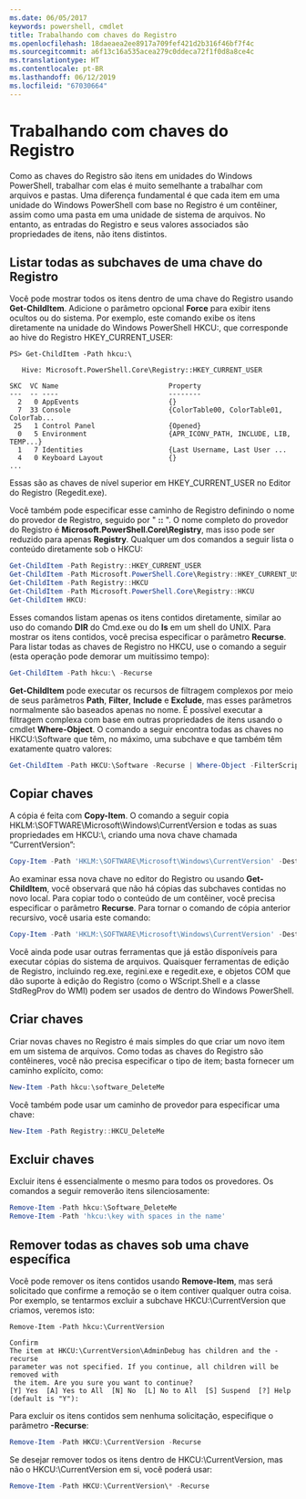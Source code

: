 ```yaml
---
ms.date: 06/05/2017
keywords: powershell, cmdlet
title: Trabalhando com chaves do Registro
ms.openlocfilehash: 18daeaea2ee8917a709fef421d2b316f46bf7f4c
ms.sourcegitcommit: a6f13c16a535acea279c0ddeca72f1f0d8a8ce4c
ms.translationtype: HT
ms.contentlocale: pt-BR
ms.lasthandoff: 06/12/2019
ms.locfileid: "67030664"
---
```

# <a name="working-with-registry-keys"></a>Trabalhando com chaves do Registro

Como as chaves do Registro são itens em unidades do Windows PowerShell, trabalhar com elas é muito semelhante a trabalhar com arquivos e pastas. Uma diferença fundamental é que cada item em uma unidade do Windows PowerShell com base no Registro é um contêiner, assim como uma pasta em uma unidade de sistema de arquivos. No entanto, as entradas do Registro e seus valores associados são propriedades de itens, não itens distintos.

## <a name="listing-all-subkeys-of-a-registry-key"></a>Listar todas as subchaves de uma chave do Registro

Você pode mostrar todos os itens dentro de uma chave do Registro usando **Get-ChildItem**. Adicione o parâmetro opcional **Force** para exibir itens ocultos ou do sistema. Por exemplo, este comando exibe os itens diretamente na unidade do Windows PowerShell HKCU:, que corresponde ao hive do Registro HKEY_CURRENT_USER:

```
PS> Get-ChildItem -Path hkcu:\

   Hive: Microsoft.PowerShell.Core\Registry::HKEY_CURRENT_USER

SKC  VC Name                           Property
---  -- ----                           --------
  2   0 AppEvents                      {}
  7  33 Console                        {ColorTable00, ColorTable01, ColorTab...
 25   1 Control Panel                  {Opened}
  0   5 Environment                    {APR_ICONV_PATH, INCLUDE, LIB, TEMP...}
  1   7 Identities                     {Last Username, Last User ...
  4   0 Keyboard Layout                {}
...
```

Essas são as chaves de nível superior em HKEY_CURRENT_USER no Editor do Registro (Regedit.exe).

Você também pode especificar esse caminho de Registro definindo o nome do provedor de Registro, seguido por " **::** ". O nome completo do provedor do Registro é **Microsoft.PowerShell.Core\\Registry**, mas isso pode ser reduzido para apenas **Registry**. Qualquer um dos comandos a seguir lista o conteúdo diretamente sob o HKCU:

```powershell
Get-ChildItem -Path Registry::HKEY_CURRENT_USER
Get-ChildItem -Path Microsoft.PowerShell.Core\Registry::HKEY_CURRENT_USER
Get-ChildItem -Path Registry::HKCU
Get-ChildItem -Path Microsoft.PowerShell.Core\Registry::HKCU
Get-ChildItem HKCU:
```

Esses comandos listam apenas os itens contidos diretamente, similar ao uso do comando **DIR** do Cmd.exe ou do **ls** em um shell do UNIX. Para mostrar os itens contidos, você precisa especificar o parâmetro **Recurse**. Para listar todas as chaves de Registro no HKCU, use o comando a seguir (esta operação pode demorar um muitíssimo tempo):

```powershell
Get-ChildItem -Path hkcu:\ -Recurse
```

**Get-ChildItem** pode executar os recursos de filtragem complexos por meio de seus parâmetros **Path**, **Filter**, **Include** e **Exclude**, mas esses parâmetros normalmente são baseados apenas no nome. É possível executar a filtragem complexa com base em outras propriedades de itens usando o cmdlet **Where-Object**. O comando a seguir encontra todas as chaves no HKCU:\\Software que têm, no máximo, uma subchave e que também têm exatamente quatro valores:

```powershell
Get-ChildItem -Path HKCU:\Software -Recurse | Where-Object -FilterScript {($_.SubKeyCount -le 1) -and ($_.ValueCount -eq 4) }
```

## <a name="copying-keys"></a>Copiar chaves

A cópia é feita com **Copy-Item**. O comando a seguir copia HKLM:\\SOFTWARE\\Microsoft\\Windows\\CurrentVersion e todas as suas propriedades em HKCU:\\, criando uma nova chave chamada “CurrentVersion”:

```powershell
Copy-Item -Path 'HKLM:\SOFTWARE\Microsoft\Windows\CurrentVersion' -Destination hkcu:
```

Ao examinar essa nova chave no editor do Registro ou usando **Get-ChildItem**, você observará que não há cópias das subchaves contidas no novo local. Para copiar todo o conteúdo de um contêiner, você precisa especificar o parâmetro **Recurse**. Para tornar o comando de cópia anterior recursivo, você usaria este comando:

```powershell
Copy-Item -Path 'HKLM:\SOFTWARE\Microsoft\Windows\CurrentVersion' -Destination hkcu: -Recurse
```

Você ainda pode usar outras ferramentas que já estão disponíveis para executar cópias do sistema de arquivos. Quaisquer ferramentas de edição de Registro, incluindo reg.exe, regini.exe e regedit.exe, e objetos COM que dão suporte à edição do Registro (como o WScript.Shell e a classe StdRegProv do WMI) podem ser usados de dentro do Windows PowerShell.

## <a name="creating-keys"></a>Criar chaves

Criar novas chaves no Registro é mais simples do que criar um novo item em um sistema de arquivos. Como todas as chaves do Registro são contêineres, você não precisa especificar o tipo de item; basta fornecer um caminho explícito, como:

```powershell
New-Item -Path hkcu:\software_DeleteMe
```

Você também pode usar um caminho de provedor para especificar uma chave:

```powershell
New-Item -Path Registry::HKCU_DeleteMe
```

## <a name="deleting-keys"></a>Excluir chaves

Excluir itens é essencialmente o mesmo para todos os provedores. Os comandos a seguir removerão itens silenciosamente:

```powershell
Remove-Item -Path hkcu:\Software_DeleteMe
Remove-Item -Path 'hkcu:\key with spaces in the name'
```

## <a name="removing-all-keys-under-a-specific-key"></a>Remover todas as chaves sob uma chave específica

Você pode remover os itens contidos usando **Remove-Item**, mas será solicitado que confirme a remoção se o item contiver qualquer outra coisa. Por exemplo, se tentarmos excluir a subchave HKCU:\\CurrentVersion que criamos, veremos isto:

```
Remove-Item -Path hkcu:\CurrentVersion

Confirm
The item at HKCU:\CurrentVersion\AdminDebug has children and the -recurse
parameter was not specified. If you continue, all children will be removed with
 the item. Are you sure you want to continue?
[Y] Yes  [A] Yes to All  [N] No  [L] No to All  [S] Suspend  [?] Help
(default is "Y"):
```

Para excluir os itens contidos sem nenhuma solicitação, especifique o parâmetro **-Recurse**:

```powershell
Remove-Item -Path HKCU:\CurrentVersion -Recurse
```

Se desejar remover todos os itens dentro de HKCU:\\CurrentVersion, mas não o HKCU:\\CurrentVersion em si, você poderá usar:

```powershell
Remove-Item -Path HKCU:\CurrentVersion\* -Recurse
```

